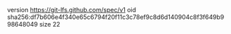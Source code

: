 version https://git-lfs.github.com/spec/v1
oid sha256:df7b606e4f340e65c6794f20f11c3c78ef9c8d6d140904c8f3f649b998648049
size 22

